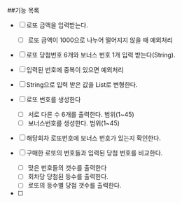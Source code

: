 ##기능 목록
- [ ] 로또 금액을 입력받는다.

  - [ ] 로또 금액이 1000으로 나누어 떨어지지 않을 때 예외처리

- [ ] 로또 당첨번호 6개와 보너스 번호 1개 입력 받는다(String).
- [ ] 입력된 번호에 중복이 있으면 예외처리
- [ ] String으로 입력 받은 값을 List<Integer>로 변형한다.
- [ ] 로또 번호를 생성한다
  - [ ] 서로 다른 수 6개를 출력한다. 범위(1~45)
  - [ ] 보너스번호를 생성한다. 범위(1~45)
  
- [ ] 해당회차 로또번호에 보너스 번호가 있는지 확인한다.
  
- [ ] 구매한 로또의 번호들과 입력된 당첨 번호를 비교한다.
  - [ ] 맞은 번호들의 갯수를 출력한다
  - [ ] 회차당 당첨된 등수를 출력한다.
  - [ ] 로또의 등수별 당첨 갯수를 출력한다.

- [ ]